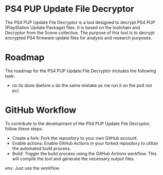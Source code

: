 # PS4 PUP Update File Decryptor
The PS4 PUP Update File Decryptor is a tool designed to decrypt PS4 PUP (PlayStation Update Package) files. It is based on the toolchain and Decryptor from the Scene collective. The purpose of this tool is to decrypt encrypted PS4 firmware update files for analysis and research purposes.

# Roadmap
The roadmap for the PS4 PUP Update File Decryptor includes the following task:
- no its done (before u do the same mistake as me run it on the ps4 not pc)

# GitHub Workflow
To contribute to the development of the PS4 PUP Update File Decryptor, follow these steps:

- Create a fork: Fork the repository to your own GitHub account.
- Enable actions: Enable GitHub Actions in your forked repository to utilize the automated build process.
- Build: Trigger the build process using the GitHub Actions workflow. This will compile the tool and generate the necessary output files.


env:
Just use the workflow
